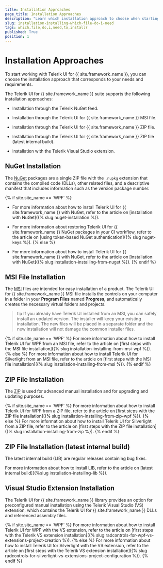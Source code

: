 ```yaml
---
title: Installation Approaches
page_title: Installation Approaches
description: "Learn which installation approach to choose when starting your work with the Telerik UI for WPF controls."
slug: installation-installing-which-file-do-i-need
tags: which,file,do,i,need,to,install?
published: True
position: 1
---
```


# Installation Approaches

To start working with Telerik UI for {{ site.framework_name }}, you can choose the installation approach that corresponds to your needs and requirements.

The Telerik UI for {{ site.framework_name }} suite supports the following installation approaches:

* Installation through the Telerik NuGet feed.

* Installation through the Telerik UI for {{ site.framework_name }} MSI file.

* Installation through the Telerik UI for {{ site.framework_name }} ZIP file.

* Installation through the Telerik UI for {{ site.framework_name }} ZIP file (latest internal build).

* Installation with the Telerik Visual Studio extension.

## NuGet Installation

The [NuGet](https://docs.microsoft.com/en-us/nuget/what-is-nuget) packages are a single ZIP file with the `.nupkg` extension that contains the compiled code (DLLs), other related files, and a descriptive manifest that includes information such as the version package number.

{% if site.site_name == 'WPF' %}
* For more information about how to install Telerik UI for {{ site.framework_name }} with NuGet, refer to the article on [installation with NuGet]({% slug nuget-installation %}).

* For more information about restoring Telerik UI for {{ site.framework_name }} NuGet packages in your CI workflow, refer to the article on [using token-based NuGet authentication]({% slug nuget-keys %}).
{% else %}
* For more information about how to install Telerik UI for {{ site.framework_name }} with NuGet, refer to the article on [installation with NuGet]({% slug installation-installing-from-nuget %}).
{% endif %}

## MSI File Installation

The [MSI](http://en.wikipedia.org/wiki/Windows_Installer) files are intended for easy installation of a product. The Telerik UI for {{ site.framework_name }} MSI file installs the controls on your computer in a folder in your **Program Files** named **Progress**, and automatically creates the necessary virtual folders and projects.

>tip If you already have Telerik UI installed from an MSI, you can safely install an updated version. The installer will keep your existing installation. The new files will be placed in a separate folder and the new installation will not damage the common installer files.

{% if site.site_name == 'WPF' %}
For more information about how to install Telerik UI for WPF from an MSI file, refer to the article on [first steps with the MSI file installation]({% slug installation-installing-from-msi-wpf %}).
{% else %}
For more information about how to install Telerik UI for Silverlight from an MSI file, refer to the article on [first steps with the MSI file installation]({% slug installation-installing-from-msi %}).
{% endif %}

## ZIP File Installation

The [ZIP](http://en.wikipedia.org/wiki/ZIP_%28file_format%29) is used for advanced manual installation and for upgrading and updating purposes.

{% if site.site_name == 'WPF' %}
For more information about how to install Telerik UI for WPF from a ZIP file, refer to the article on [first steps with the ZIP file installation]({% slug installation-installing-from-zip-wpf %}).
{% else %}
For more information about how to install Telerik UI for Silverlight from a ZIP file, refer to the article on [first steps with the ZIP file installation]({% slug installation-installing-from-zip %}).
{% endif %}


## ZIP File Installation (latest internal build)

The latest internal build (LIB) are regular releases containing bug fixes.

For more information about how to install LIB, refer to the article on [latest internal build]({%slug installation-installing-lib %}).

## Visual Studio Extension Installation

The Telerik UI for {{ site.framework_name }} library provides an option for preconfigured manual installation using the Telerik Visual Studio (VS) extension, which contains the Telerik UI for {{ site.framework_name }} DLLs and referenced assembly files.

{% if site.site_name == 'WPF' %}
For more information about how to install Telerik UI for WPF with the VS extension, refer to the article on [first steps with the Telerik VS extension installation]({% slug radcontrols-for-wpf-vs-extensions-project-creation %}).
{% else %}
For more information about how to install Telerik UI for Silverlight with the VS extension, refer to the article on [first steps with the Telerik VS extension installation]({% slug radcontrols-for-silverlight-vs-extensions-project-configuration %}).
{% endif %}


